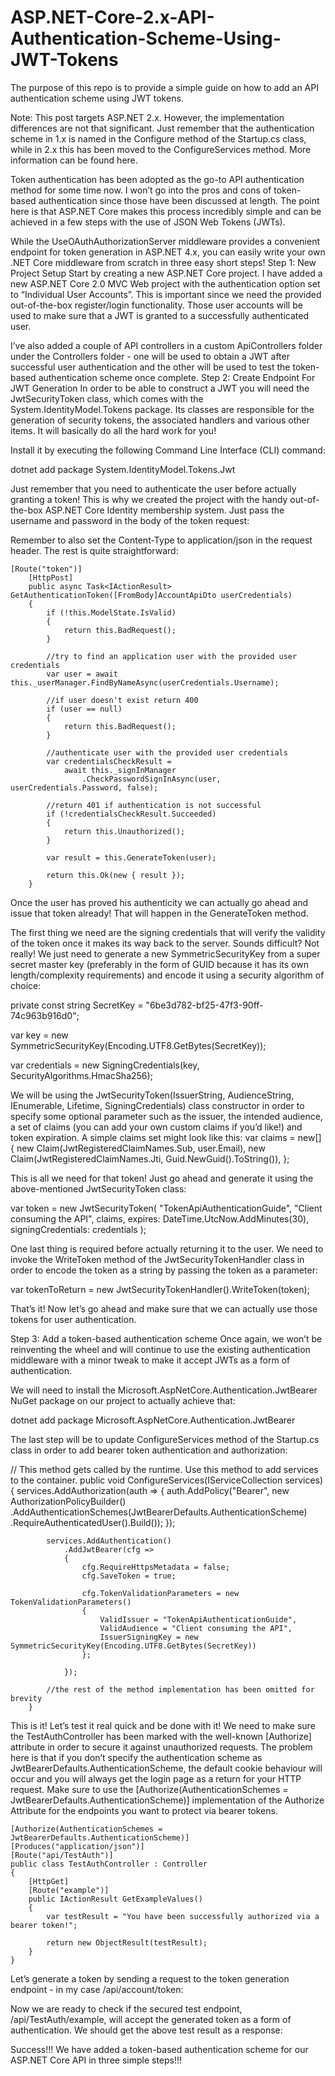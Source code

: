# ASP.NET-Core-2.x-API-Authentication-Scheme-Using-JWT-Tokens

The purpose of this repo is to provide a simple guide on how to add an API authentication scheme using JWT tokens.

Note: This post targets ASP.NET 2.x. However, the implementation differences are not that significant. Just remember that the authentication scheme in 1.x is named in the Configure method of the Startup.cs class, while in 2.x this has been moved to the ConfigureServices method. More information can be found here.

Token authentication has been adopted as the go-to API authentication method for some time now. I won’t go into the pros and cons of token-based authentication since those have been discussed at length. The point here is that ASP.NET Core makes this process incredibly simple and can be achieved in a few steps with the use of JSON Web Tokens (JWTs).

While the UseOAuthAuthorizationServer middleware provides a convenient endpoint for token generation in ASP.NET 4.x, you can easily write your own .NET Core middleware from scratch in three easy short steps!
Step 1: New Project Setup
Start by creating a new ASP.NET Core project. I have added a new ASP.NET Core 2.0 MVC Web project with the authentication option set to “Individual User Accounts”. This is important since we need the provided out-of-the-box register/login functionality. Those user accounts will be used to make sure that a JWT is granted to a successfully authenticated user.

I’ve also added a couple of API controllers in a custom ApiControllers folder under the Controllers folder - one will be used to obtain a JWT after successful user authentication and the other will be used to test the token-based authentication scheme once complete.
Step 2: Create Endpoint For JWT Generation
In order to be able to construct a JWT you will need the JwtSecurityToken class, which comes with the System.IdentityModel.Tokens package. Its classes are responsible for the generation of security tokens, the associated handlers and various other items. It will basically do all the hard work for you!

Install it by executing the following Command Line Interface (CLI) command:

dotnet add package System.IdentityModel.Tokens.Jwt

Just remember that you need to authenticate the user before actually granting a token! This is why we created the project with the handy out-of-the-box ASP.NET Core Identity membership system. Just pass the username and password in the body of the token request:

Remember to also set the Content-Type to application/json in the request header. The rest is quite straightforward:

	[Route("token")]
        [HttpPost]
        public async Task<IActionResult> GetAuthenticationToken([FromBody]AccountApiDto userCredentials)
        {
            if (!this.ModelState.IsValid)
            {
                return this.BadRequest();
            }

            //try to find an application user with the provided user credentials 
            var user = await this._userManager.FindByNameAsync(userCredentials.Username);

            //if user doesn't exist return 400
            if (user == null)
            {
                return this.BadRequest();
            }

            //authenticate user with the provided user credentials 
            var credentialsCheckResult =
                await this._signInManager
                    .CheckPasswordSignInAsync(user, userCredentials.Password, false);

            //return 401 if authentication is not successful
            if (!credentialsCheckResult.Succeeded)
            {
                return this.Unauthorized();
            }

            var result = this.GenerateToken(user);

            return this.Ok(new { result });
        }

Once the user has proved his authenticity we can actually go ahead and issue that token already! That will happen in the GenerateToken method.

The first thing we need are the signing credentials that will verify the validity of the token once it makes its way back to the server. Sounds difficult? Not really! We just need to generate a new SymmetricSecurityKey from a super secret master key (preferably in the form of GUID because it has its own length/complexity requirements) and encode it using a security algorithm of choice:

private const string SecretKey = "6be3d782-bf25-47f3-90ff-74c963b916d0";

var key = new SymmetricSecurityKey(Encoding.UTF8.GetBytes(SecretKey));

var credentials = new SigningCredentials(key, SecurityAlgorithms.HmacSha256);

We will be using the JwtSecurityToken(IssuerString, AudienceString, IEnumerable<Claim>, Lifetime, SigningCredentials) class constructor in order to specify some optional parameter such as the issuer, the intended audience, a set of claims (you can add your own custom claims if you’d like!) and token expiration. A simple claims set might look like this:
var claims = new[]
            {
                new Claim(JwtRegisteredClaimNames.Sub, user.Email),
                new Claim(JwtRegisteredClaimNames.Jti, Guid.NewGuid().ToString()),
            };

This is all we need for that token! Just go ahead and generate it using the above-mentioned JwtSecurityToken class:

var token = new JwtSecurityToken(
                "TokenApiAuthenticationGuide",
                "Client consuming the API",
                claims,
                expires: DateTime.UtcNow.AddMinutes(30),
                signingCredentials: credentials
            );

One last thing is required before actually returning it to the user. We need to invoke the WriteToken method of the JwtSecurityTokenHandler class in order to encode the token as a string by passing the token as a parameter:

var tokenToReturn = new JwtSecurityTokenHandler().WriteToken(token);

That’s it! Now let’s go ahead and make sure that we can actually use those tokens for user authentication.

Step 3: Add a token-based authentication scheme
Once again, we won’t be reinventing the wheel and will continue to use the existing authentication middleware with a minor tweak to make it accept JWTs as a form of authentication.

We will need to install the Microsoft.AspNetCore.Authentication.JwtBearer NuGet package on our project to actually achieve that:

dotnet add package Microsoft.AspNetCore.Authentication.JwtBearer

The last step will be to update ConfigureServices method of the Startup.cs class in order to add bearer token authentication and authorization:

 // This method gets called by the runtime. Use this method to add services to the container.
        public void ConfigureServices(IServiceCollection services)
        {
            services.AddAuthorization(auth =>
            {
                auth.AddPolicy("Bearer", new AuthorizationPolicyBuilder()
                    .AddAuthenticationSchemes(JwtBearerDefaults.AuthenticationScheme)
                    .RequireAuthenticatedUser().Build());
            });

            services.AddAuthentication()
                .AddJwtBearer(cfg =>
                {
                    cfg.RequireHttpsMetadata = false;
                    cfg.SaveToken = true;

                    cfg.TokenValidationParameters = new TokenValidationParameters()
                    {
                        ValidIssuer = "TokenApiAuthenticationGuide",
                        ValidAudience = "Client consuming the API",
                        IssuerSigningKey = new SymmetricSecurityKey(Encoding.UTF8.GetBytes(SecretKey))
                    };

                });
	
            //the rest of the method implementation has been omitted for brevity
        }

This is it! Let’s test it real quick and be done with it! We need to make sure the TestAuthController has been marked with the well-known [Authorize] attribute in order to secure it against unauthorized requests. The problem here is that if you don’t specify the authentication scheme as JwtBearerDefaults.AuthenticationScheme, the default cookie behaviour will occur and you will always get the login page as a return for your HTTP request. Make sure to use the [Authorize(AuthenticationSchemes = JwtBearerDefaults.AuthenticationScheme)] implementation of the Authorize Attribute for the endpoints you want to protect via bearer tokens.

    [Authorize(AuthenticationSchemes = JwtBearerDefaults.AuthenticationScheme)]
    [Produces("application/json")]
    [Route("api/TestAuth")]
    public class TestAuthController : Controller
    {
        [HttpGet]
        [Route("example")]
        public IActionResult GetExampleValues()
        {
            var testResult = "You have been successfully authorized via a bearer token!";

            return new ObjectResult(testResult);
        }
    }

Let’s generate a token by sending a request to the token generation endpoint - in my case /api/account/token:

Now we are ready to check if the secured test endpoint, /api/TestAuth/example, will accept the generated token as a form of authentication. We should get the above test result as a response:

Success!!! We have added a token-based authentication scheme for our ASP.NET Core API in three simple steps!!!
